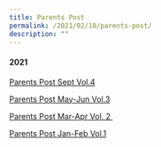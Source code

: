 ```yaml
---
title: Parents Post
permalink: /2021/02/10/parents-post/
description: ""
---
```

<h4>2021</h4>
<p><a href="https://blangahrisepri.moe.edu.sg/wp-content/uploads/2021/02/Parents-Post-Sept-2021-Vol.4-1.pdf">Parents Post Sept Vol.4</a></p>
<p><a href="https://blangahrisepri.moe.edu.sg/wp-content/uploads/2021/02/Parents-Post-MayJun-2021-Vol.3-R1.pdf">Parents Post May-Jun Vol.3</a></p>
<p><a href="https://blangahrisepri.moe.edu.sg/wp-content/uploads/2021/02/Parents-Post-Mar_Apr2021-Vol2-R2-compressed.pdf">Parents Post Mar-Apr Vol. 2&nbsp;</a></p>
<p><a href="https://blangahrisepri.moe.edu.sg/wp-content/uploads/2021/02/Parents-Post-Jan_Feb2021-Vol.1-1.pdf">Parents Post Jan-Feb Vol.1</a></p>